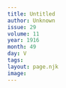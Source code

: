 ```yaml
---
title: Untitled
author: Unknown
issue: 29
volume: 11
year: 1916
month: 49
day: V
tags:
layout: page.njk
image:
---
```





